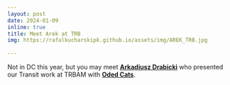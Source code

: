 ```yaml
---
layout: post
date: 2024-01-09
inline: true
title: Meet Arek at TRB
img: https://rafalkucharskipk.github.io/assets/img/AREK_TRB.jpg
     
---
```


Not in DC this year, but you may meet [**Arkadiusz Drabicki**](https://rafalkucharskipk.github.io/assets/img/AREK%20TRB.jpg) who presented our Transit work at TRBAM with [**Oded Cats**](https://www.linkedin.com/in/oded-cats-45282223/).
